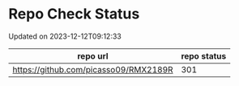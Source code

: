 # Repo Check Status

Updated on 2023-12-12T09:12:33

| repo url | repo status |
| -------- | -------- | 
|  https://github.com/picasso09/RMX2189R |  301 |
